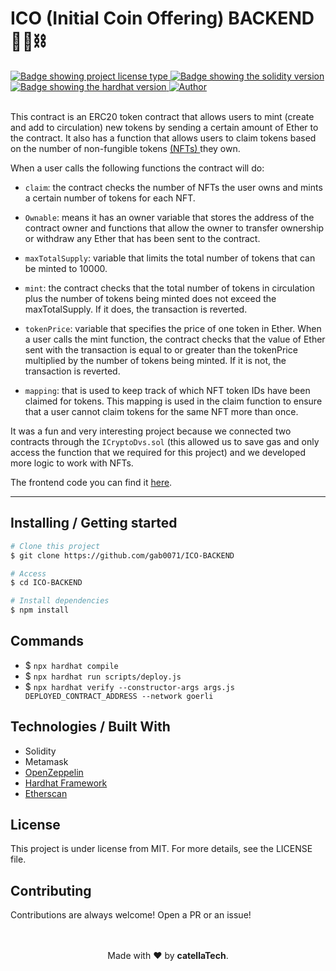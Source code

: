 <h1 aling="center">ICO (Initial Coin Offering) BACKEND 👷‍♂️⛓</h1>

  <a href="https://github.com/maurodesouza/profile-readme-generator/blob/master/LICENSE.md" target="_blank">
    <img alt="Badge showing project license type" src="https://img.shields.io/github/license/maurodesouza/profile-readme-generator?color=f85149">
  </a>

  <a href="#" target="_blank">
    <img src="https://img.shields.io/badge/Solidity-%5E8.0.4-363636?style=flat-square" alt="Badge showing the solidity version"/>
  </a>

  <a href="#" target="_blank">
    <img src="https://img.shields.io/badge/hardhat-2.8.4-f8fc03?style=flat-square" alt="Badge showing the hardhat version"/>
  </a>

  <a href="https://github.com/gab0071" target="_blank">
    <img alt="Author" src="https://img.shields.io/badge/made%20by-CatellaTech-blueviolet?style=flat-square">
  </a>
 

  <br>
  <br>

This contract is an ERC20 token contract that allows users to mint (create and add to circulation) new tokens by sending a certain amount of Ether to the contract. It also has a function that allows users to claim tokens based on the number of non-fungible tokens <a href="https://github.com/catherinee24/NFT-Collection">(NFTs) </a>they own.

When a user calls the following functions the contract will do:

- `claim`: the contract checks the number of NFTs the user owns and mints a certain number of tokens for each NFT.

- `Ownable`: means it has an owner variable that stores the address of the contract owner and functions that allow the owner to transfer ownership or withdraw any Ether that has been sent to the contract.

- `maxTotalSupply`: variable that limits the total number of tokens that can be minted to 10000.

- `mint`: the contract checks that the total number of tokens in circulation plus the number of tokens being minted does not exceed the maxTotalSupply. If it does, the transaction is reverted.

- `tokenPrice`: variable that specifies the price of one token in Ether. When a user calls the mint function, the contract checks that the value of Ether sent with the transaction is equal to or greater than the tokenPrice multiplied by the number of tokens being minted. If it is not, the transaction is reverted.

- `mapping`: that is used to keep track of which NFT token IDs have been claimed for tokens. This mapping is used in the claim function to ensure that a user cannot claim tokens for the same NFT more than once.

It was a fun and very interesting project because we connected two contracts through the `ICryptoDvs.sol` (this allowed us to save gas and only access the function that we required for this project) and we developed more logic to work with NFTs.

The frontend code you can find it <a href="https://github.com/catherinee24/LW3-ICO-">here</a>.

<hr>
<h2> Installing / Getting started </h2>

```bash
# Clone this project
$ git clone https://github.com/gab0071/ICO-BACKEND

# Access
$ cd ICO-BACKEND

# Install dependencies
$ npm install

``` 

<h2>Commands</h2>

- $ ` npx hardhat compile `
- $ ` npx hardhat run scripts/deploy.js `
- $ `npx hardhat verify --constructor-args args.js DEPLOYED_CONTRACT_ADDRESS --network goerli`

<h2> Technologies / Built With </h2>

- Solidity
- Metamask
- <a href="https://www.npmjs.com/package/@openzeppelin/contracts"> OpenZeppelin </a>
- <a href="https://hardhat.org/">Hardhat Framework</a>
- <a href="https://hardhat.org/hardhat-runner/plugins/nomiclabs-hardhat-etherscan">Etherscan</a>

<h2>License</h2>

<p>This project is under license from MIT. For more details, see the LICENSE file.</p>

<h2>Contributing</h2>
Contributions are always welcome! Open a PR or an issue!

<br>
<br>

<p align="center">
<br/>
  Made with ❤️ by <b>catellaTech</b>.
<p/>
